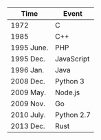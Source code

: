 
| Time       | Event      |
| ---------- | ---------- |
| 1972       | C          |
| 1985       | C++        |
| 1995 June. | PHP        |
| 1995 Dec.  | JavaScript |
| 1996 Jan.  | Java       |
| 2008 Dec.  | Python 3   |
| 2009 May.  | Node.js    |
| 2009 Nov.  | Go         |
| 2010 July. | Python 2.7 |
| 2013 Dec.  | Rust       |

